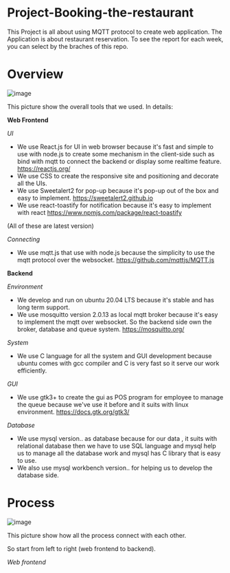 # Project-Booking-the-restaurant
This Project is all about using MQTT protocol to create web application. The Application is about restaurant reservation.
To see the report for each week, you can select by the braches of this repo.

# Overview 
![image](https://user-images.githubusercontent.com/87507926/141608816-c021ae5e-8774-4c82-a0cb-764c8e4f5c0b.png)

This picture show the overall tools that we used.
In details:

**Web Frontend**
 
 *UI*

- We use React.js for UI in web browser because it's fast and simple to use with node.js to create some mechanism in the client-side such as bind with mqtt to connect the backend or display some realtime feature.
 https://reactjs.org/
- We use CSS to create the responsive site and positioning and decorate all the UIs.
- We use Sweetalert2 for pop-up because it's pop-up out of the box and easy to implement.
 https://sweetalert2.github.io
- We use react-toastify for notification because it's easy to implement with react
 https://www.npmjs.com/package/react-toastify

(All of these are latest version)

 *Connecting*

- We use mqtt.js that use with node.js because the simplicity to use the mqtt protocol over the websocket.
 https://github.com/mqttjs/MQTT.js

**Backend**

*Environment*

- We develop and run on ubuntu 20.04 LTS because it's stable and has long term support.
- We use mosquitto version 2.0.13 as local mqtt broker because it's easy to implement the mqtt over websocket. So the backend side own the broker, database and queue system. 
https://mosquitto.org/

*System*

- We use C language for all the system and GUI development because ubuntu comes with gcc compiler and C is very fast so it serve our work efficiently.

*GUI*
 
 - We use gtk3+ to create the gui as POS program for employee to manage the queue because we've use it before and it suits with linux environment.
  https://docs.gtk.org/gtk3/

*Database*

 - We use mysql version.. as database because for our data , it suits with relational database then we have to use SQL language and mysql help us to manage all the database work and mysql has C library that is easy to use.
 - We also use mysql workbench version.. for helping us to develop the database side.
 

# Process

![image](https://user-images.githubusercontent.com/87507926/141610812-0a860c75-8395-45c6-90ac-a22716a12a82.png)


This picture show how all the process connect with each other.

So start from left to right (web frontend to backend).

*Web frontend*

